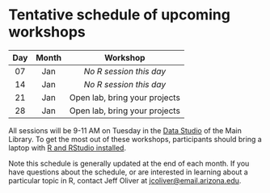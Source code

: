# Tentative schedule of upcoming workshops

| Day | Month | Workshop                          |
|:---:|:-----:|:---------------------------------:|
| 07  | Jan   | _No R session this day_           |
| 14  | Jan   | _No R session this day_           |
| 21  | Jan   | Open lab, bring your projects     |
| 28  | Jan   | Open lab, bring your projects     |

All sessions will be 9-11 AM on Tuesday in the [Data Studio](https://new.library.arizona.edu/visit/spaces/data-studio) of the Main Library. To get the most out of these workshops, participants should bring a laptop with [R and RStudio installed](https://jcoliver.github.io/learn-r/000-setup-instructions.html).

Note this schedule is generally updated at the end of each month. If you have questions about the schedule, or are interested in learning about a particular topic in R, contact Jeff Oliver at [jcoliver@email.arizona.edu](mailto:jcoliver@email.arizona.edu?subject=R%20workshop%20inquiry).
